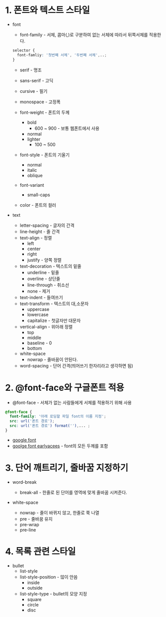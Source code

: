 # 1. 폰트와 텍스트 스타일

* font
  * font-family - 서체, 콤마(,)로 구분하여 없는 서체에 따라서 뒤쪽서체를 적용한다.
  ```css
  selector {
    font-famliy: '첫번째 서체', '두번째 서체',..;
  }
  ```
    * serif - 명조
    * sans-serif - 고딕
    * cursive - 필기
    * monospace - 고정폭

  * font-weight - 폰트의 두께
    * bold
      * 600 ~ 900 - 보통 웹폰트에서 사용
    * normal
    * lighter
      * 100 ~ 500

  * font-style - 폰트의 기울기
    * normal
    * italic
    * oblique

  * font-variant
    * small-caps

  * color - 폰트의 컬러

* text
  * letter-spacing - 글자의 간격
  * line-height - 줄 간격
  * text-align - 정렬
    * left
    * center
    * right
    * justify - 양쪽 정렬
  * text-decoration - 텍스트의 밑줄
    * underline - 밑줄
    * overline - 상단줄
    * line-through - 취소선
    * none - 제거
  * text-indent - 들여쓰기
  * text-transform - 텍스트의 대,소문자
    * uppercase
    * lowercase
    * capitalize - 첫글자만 대문자
  * vertical-align - 위아래 정렬
    * top
    * middle
    * baseline - 0
    * bottom
  * white-space
    * nowrap - 줄바꿈이 안된다.
  * word-spacing - 단어 간격(띄어쓰기 한자리라고 생각하면 됨)

# 2. @font-face와 구글폰트 적용

* @font-face - 서체가 없는 사람들에게 서체를 적용하기 위해 사용
```css
@font-face {
  font-family: '아래 로딩할 파일 font의 이름 지정';
  src: url('폰트 경로');
  src: url('폰트 경로') format(''),... ;
}
```

* [google font](https://fonts.google.com/)
* [goolge font earlyacees](https://fonts.google.com/earlyaccess) - font의 모든 두께를 포함

# 3. 단어 깨트리기, 줄바꿈 지정하기
* word-break
  * break-all - 한줄로 된 단어를 영역에 맞게 줄바꿈 시켜준다.

* white-space
  * nowrap - 줄이 바뀌지 않고, 한줄로 쭉 나열
  * pre - 줄바꿈 유지
  * pre-wrap 
  * pre-line

# 4. 목록 관련 스타일
* bullet
  * list-style
  * list-style-position - 많이 안씀
    * inside
    * outside
  * list-style-type - bullet의 모양 지정
    * square
    * circle
    * disc